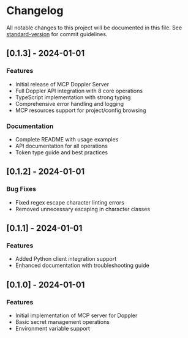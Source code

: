 # Changelog

All notable changes to this project will be documented in this file. See [standard-version](https://github.com/conventional-changelog/standard-version) for commit guidelines.

## [0.1.3] - 2024-01-01

### Features
- Initial release of MCP Doppler Server
- Full Doppler API integration with 8 core operations
- TypeScript implementation with strong typing
- Comprehensive error handling and logging
- MCP resources support for project/config browsing

### Documentation
- Complete README with usage examples
- API documentation for all operations
- Token type guide and best practices

## [0.1.2] - 2024-01-01

### Bug Fixes
- Fixed regex escape character linting errors
- Removed unnecessary escaping in character classes

## [0.1.1] - 2024-01-01

### Features
- Added Python client integration support
- Enhanced documentation with troubleshooting guide

## [0.1.0] - 2024-01-01

### Features
- Initial implementation of MCP server for Doppler
- Basic secret management operations
- Environment variable support